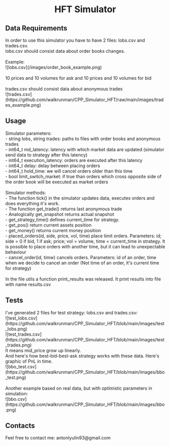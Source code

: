 <h1 align="center">HFT Simulator</a>
<h2 align="left">Data Requirements</h2>
In order to use this simulator you have to have 2 files: lobs.csv and trades.csv. <br>
lobs.csv should consist data about order books changes. <br>
<br>
Example: <br>
![lobs.csv](/images/order_book_example.png) 
<br>
<br>
10 prices and 10 volumes for ask and 10 prices and 10 volumes for bid <br>
<br>
trades.csv should consist data about anonymous trades 
<br>
![trades.csv]
(https://github.com/walkrunman/CPP_Simulator_HFT/raw/main/images/trades_example.png) 
<br>
<h2 align="left">Usage</h2>
Simulator parameters: <br>
- string lobs, string trades:   paths to files with order books and anonymous trades <br>
- int64_t md_latency:           latency with which market data are updated (simulator send data to strategy after this latency) <br>
- int64_t execution_latency:    orders are executed after this latency <br>
- int64_t delay:                delay between placing orders<br>
- int64_t hold_time:            we will cancel orders older than this time<br>
- bool limit_switch_market:     if true than orders which cross opposite side of the order book will be executed as market orders<br>
<br>
Simulator methods:
<br>
- The function tick() in the simulator updates data, executes orders and does everything it's work.<br>
- The function get_trade() returns last anonymous trade<br>
- Analogically get_snapshot returns actual snapshot<br>
- get_strategy_time() defines current_time for strategy.<br>
- get_pos() return current assets position <br>
- get_money() returns current money position <br>
- placed_orders(id, side, price, vol, time) place limit orders. Parameters: id; side = 0 if bid, 1 if ask; price; vol = volume, time = current_time in strategy. It is possible to place orders with another time, but it can lead to unexpectable behaviour <br>
- cancel_order(id, timw) cancels orders. Parameters: id of an order, time when we decide to cancel an order (Not time of an order, it's current time for strategy) <br>
<br>
In the file utils a function print_results was released. It print results into file with name results.csv <br>

<h2 align="left">Tests</h2>
I've generated 2 files for test strategy: lobs.csv and trades.csv: <br>
![test_lobs.csv]
(https://github.com/walkrunman/CPP_Simulator_HFT/blob/main/images/test_lobs.png)
<br>
![test_trades.csv]
(https://github.com/walkrunman/CPP_Simulator_HFT/blob/main/images/test_trades.png)
<br>
It means mid_price grow up linearly. <br>
And here's how best-bid-best-ask strategy works with these data. Here's graphic of PnL in time. <br>
![bbo_test.csv]
(https://github.com/walkrunman/CPP_Simulator_HFT/blob/main/images/bbo_test.png) <br>
<br>
Another example based on real data, but with optimistic parameters in simulation: <br>
![bbo.csv]
(https://github.com/walkrunman/CPP_Simulator_HFT/blob/main/images/bbo.png) <br>

<h2 align="left">Contacts</h2>
Feel free to contact me: antonlyulin93@gmail.com
